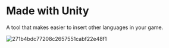 # Made with Unity
A tool that makes easier to insert other languages in your game.

![271b4bdc77208c2657551cabf22e48f1](https://user-images.githubusercontent.com/57627628/92296317-d8d80000-ef09-11ea-9dbb-2416371c4b95.gif)
